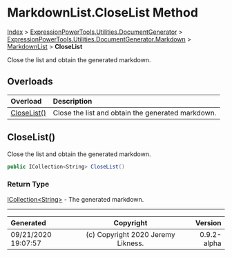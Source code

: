 ﻿# MarkdownList.CloseList Method

[Index](../index.md) > [ExpressionPowerTools.Utilities.DocumentGenerator](ExpressionPowerTools.Utilities.DocumentGenerator.a.md) > [ExpressionPowerTools.Utilities.DocumentGenerator.Markdown](ExpressionPowerTools.Utilities.DocumentGenerator.Markdown.n.md) > [MarkdownList](ExpressionPowerTools.Utilities.DocumentGenerator.Markdown.MarkdownList.cs.md) > **CloseList**

Close the list and obtain the generated markdown.

## Overloads

| Overload | Description |
| :-- | :-- |
| [CloseList()](#closelist) | Close the list and obtain the generated markdown. |
## CloseList()

Close the list and obtain the generated markdown.

```csharp
public ICollection<String> CloseList()
```

### Return Type

 [ICollection&lt;String>](https://docs.microsoft.com/dotnet/api/system.collections.generic.icollection-1)  - The generated markdown.



---

| Generated | Copyright | Version |
| :-- | :-: | --: |
| 09/21/2020 19:07:57 | (c) Copyright 2020 Jeremy Likness. | 0.9.2-alpha |
